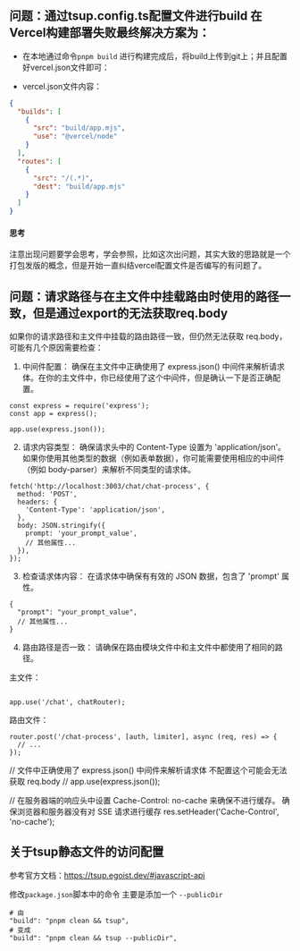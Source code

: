 ## 问题：通过tsup.config.ts配置文件进行build 在Vercel构建部署失败最终解决方案为：
- 在本地通过命令`pnpm build` 进行构建完成后，将build上传到git上；并且配置好vercel.json文件即可：

- vercel.json文件内容：
```json
{
  "builds": [
    {
      "src": "build/app.mjs",
      "use": "@vercel/node"
    }
  ],
  "routes": [
    {
      "src": "/(.*)",
      "dest": "build/app.mjs"
    }
  ]
}

```


#### 思考
注意出现问题要学会思考，学会参照，比如这次出问题，其实大致的思路就是一个打包发版的概念，但是开始一直纠结vercel配置文件是否编写的有问题了。



## 问题：请求路径与在主文件中挂载路由时使用的路径一致，但是通过export的无法获取req.body


如果你的请求路径和主文件中挂载的路由路径一致，但仍然无法获取 req.body，可能有几个原因需要检查：

1. 中间件配置： 确保在主文件中正确使用了 express.json() 中间件来解析请求体。在你的主文件中，你已经使用了这个中间件，但是确认一下是否正确配置。

```
const express = require('express');
const app = express();

app.use(express.json());
```

2. 请求内容类型： 确保请求头中的 Content-Type 设置为 'application/json'。如果你使用其他类型的数据（例如表单数据），你可能需要使用相应的中间件（例如 body-parser）来解析不同类型的请求体。
```
fetch('http://localhost:3003/chat/chat-process', {
  method: 'POST',
  headers: {
    'Content-Type': 'application/json',
  },
  body: JSON.stringify({
    prompt: 'your_prompt_value',
    // 其他属性...
  }),
});
```


3. 检查请求体内容： 在请求体中确保有有效的 JSON 数据，包含了 'prompt' 属性。

```
{
  "prompt": "your_prompt_value",
  // 其他属性...
}
```

4. 路由路径是否一致： 请确保在路由模块文件中和主文件中都使用了相同的路径。

主文件：
```

app.use('/chat', chatRouter);
```

路由文件：
```
router.post('/chat-process', [auth, limiter], async (req, res) => {
  // ...
});
```


// 文件中正确使用了 express.json() 中间件来解析请求体 不配置这个可能会无法获取 req.body
// app.use(express.json());



 // 在服务器端的响应头中设置 Cache-Control: no-cache 来确保不进行缓存。 确保浏览器和服务器没有对 SSE 请求进行缓存
  res.setHeader('Cache-Control', 'no-cache');



## 关于tsup静态文件的访问配置
参考官方文档：https://tsup.egoist.dev/#javascript-api

修改`package.json`脚本中的命令
主要是添加一个 `--publicDir`

```
# 由 
"build": "pnpm clean && tsup",
# 变成
"build": "pnpm clean && tsup --publicDir",
```

